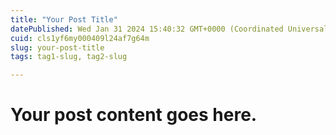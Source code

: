 ```yaml
---
title: "Your Post Title"
datePublished: Wed Jan 31 2024 15:40:32 GMT+0000 (Coordinated Universal Time)
cuid: cls1yf6my000409l24af7g64m
slug: your-post-title
tags: tag1-slug, tag2-slug

---
```


# Your post content goes here.